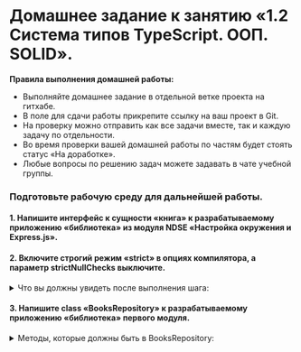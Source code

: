 # Домашнее задание к занятию «1.2 Система типов TypeScript. ООП. SOLID».

**Правила выполнения домашней работы:** 
* Выполняйте домашнее задание в отдельной ветке проекта на гитхабе.
* В поле для сдачи работы прикрепите ссылку на ваш проект в Git.
* На проверку можно отправить как все задачи вместе, так и каждую задачу по отдельности. 
* Во время проверки вашей домашней работы по частям будет стоять статус «На доработке».
* Любые вопросы по решению задач можете задавать в чате учебной группы.

### Подготовьте рабочую среду для дальнейшей работы.

#### 1. Напишите интерфейс к сущности «книга» к разрабатываемому приложению «библиотека» из модуля NDSE «Настройка окружения и Express.js».


#### 2. Включите строгий режим «strict» в опциях компилятора, а параметр strictNullChecks выключите.

<details>
<summary>Что вы должны увидеть после выполнения шага:</summary>

![](../002-TypeScript/step1.png)

</details>

#### 3. Напишите class «BooksRepository» к разрабатываемому приложению «библиотека» первого модуля.

<details>
<summary>Методы, которые должны быть в BooksRepository:</summary>

1. createBook(book){} — создание книги.
2. getBook(id){} — получение книги по id.
3. getBooks(){} — получение всех книг.
4. updateBook(id){} — обновление книги.
5. deleteBook(id){} — удаление книги.

</details>


